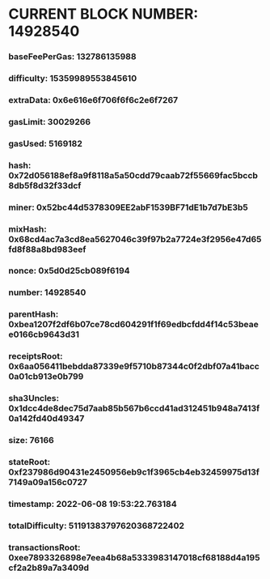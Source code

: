 # CURRENT BLOCK NUMBER: 14928540

### baseFeePerGas: 132786135988
### difficulty: 15359989553845610
### extraData: 0x6e616e6f706f6f6c2e6f7267
### gasLimit: 30029266
### gasUsed: 5169182
### hash: 0x72d056188ef8a9f8118a5a50cdd79caab72f55669fac5bccb8db5f8d32f33dcf
### miner: 0x52bc44d5378309EE2abF1539BF71dE1b7d7bE3b5
### mixHash: 0x68cd4ac7a3cd8ea5627046c39f97b2a7724e3f2956e47d65fd8f88a8bd983eef
### nonce: 0x5d0d25cb089f6194
### number: 14928540
### parentHash: 0xbea1207f2df6b07ce78cd604291f1f69edbcfdd4f14c53beaee0166cb9643d31
### receiptsRoot: 0x6aa056411bebdda87339e9f5710b87344c0f2dbf07a41bacc0a01cb913e0b799
### sha3Uncles: 0x1dcc4de8dec75d7aab85b567b6ccd41ad312451b948a7413f0a142fd40d49347
### size: 76166
### stateRoot: 0xf237986d90431e2450956eb9c1f3965cb4eb32459975d13f7149a09a156c0727
### timestamp: 2022-06-08 19:53:22.763184
### totalDifficulty: 51191383797620368722402
### transactionsRoot: 0xee7893326898e7eea4b68a5333983147018cf68188d4a195cf2a2b89a7a3409d

